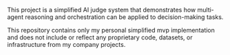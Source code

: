 This project is a simplified AI judge system that demonstrates how multi-agent reasoning and orchestration can be applied to decision-making tasks.

This repository contains only my personal simplified mvp implementation and does not include or reflect any proprietary code, datasets, or infrastructure from my company projects.
